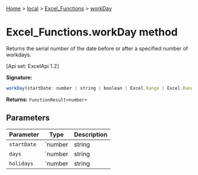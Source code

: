 [Home](./index) &gt; [local](local.md) &gt; [Excel\_Functions](local.excel_functions.md) &gt; [workDay](local.excel_functions.workday.md)

# Excel\_Functions.workDay method

Returns the serial number of the date before or after a specified number of workdays. 

 \[Api set: ExcelApi 1.2\]

**Signature:**
```javascript
workDay(startDate: number | string | boolean | Excel.Range | Excel.RangeReference | Excel.FunctionResult<any>, days: number | string | boolean | Excel.Range | Excel.RangeReference | Excel.FunctionResult<any>, holidays?: number | string | Excel.Range | boolean | Excel.RangeReference | Excel.FunctionResult<any>): FunctionResult<number>;
```
**Returns:** `FunctionResult<number>`

## Parameters

|  Parameter | Type | Description |
|  --- | --- | --- |
|  `startDate` | `number | string | boolean | Excel.Range | Excel.RangeReference | Excel.FunctionResult<any>` |  |
|  `days` | `number | string | boolean | Excel.Range | Excel.RangeReference | Excel.FunctionResult<any>` |  |
|  `holidays` | `number | string | Excel.Range | boolean | Excel.RangeReference | Excel.FunctionResult<any>` |  |

